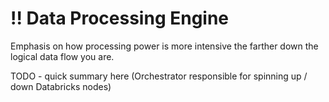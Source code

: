 # !! Data Processing Engine

Emphasis on how processing power is more intensive the farther down the logical data flow you are.



TODO - quick summary here \(Orchestrator responsible for spinning up / down Databricks nodes\)

